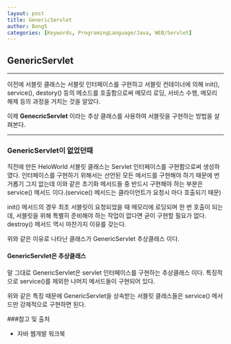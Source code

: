 ```yaml
---
layout: post
title: GenericServlet
author: Bong5
categories: [Keywords, ProgramingLanguage/Java, WEB/Servlet]
---
```


## GenericServlet

---

이전에 서블릿 클래스는 서블릿 인터페이스를 구현하고 서블릿 컨테이너에 의해 init(), service(), destory() 등의 메소드를 호출함으로써 메모리 로딩, 서비스 수행, 메모리 해제 등의 과정을 거치는 것을 알았다.

이제 __GenecricServlet__ 이라는 추상 클래스를 사용하여 서블릿을 구현하는 방법을 살펴본다.

---

### GenericServlet이 없었던때
직전에 만든 HeloWorld 서블릿 클래스는 Servlet 인터페이스를 구현함으로써 생성하였다. 인터페이스를 구현하기 위해서는 선언된 모든 메서드를 구현해야 하기 때문에 번거롭기 그지 없는데 이와 같은 초기화 메서드들 중 반드시 구현해야 하는 부분은 service() 메서드 이다.(service() 메서드는 클라이언트가 요청시 마다 호출되기 때문)

init() 메서드의 경우 최초 서블릿이 요청되었을 때 메모리에 로딩되며 한 번 호출이 되는데, 서블릿을 위해 특별히 준비해야 하는 작업이 없다면 굳이 구현할 필요가 없다. destroy() 메서드 역시 마찬가지 이유를 갖는다.

위와 같은 이유로 나타난 클래스가 GenericServlet 추상클래스 이다.

#### GenericServlet은 추상클래스
말 그대로 GenericServlet은 servlet 인터페이스를 구현하는 추상클래스 이다. 특징적으로 service()를 제외한 나머지 메서드들이 구현되어 있다.

위와 같은 특징 때문에 GenericServlet을 상속받는 서블릿 클래스들은 service() 메서드만 강제적으로 구현하면 된다.










###참고 및 출처
  - 자바 웹개발 워크북
